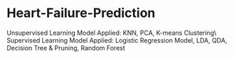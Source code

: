 # Heart-Failure-Prediction

Unsupervised Learning Model Applied: KNN, PCA, K-means Clustering\\
Supervised Learning Model Applied: Logistic Regression Model, LDA, QDA, Decision Tree & Pruning, Random Forest
